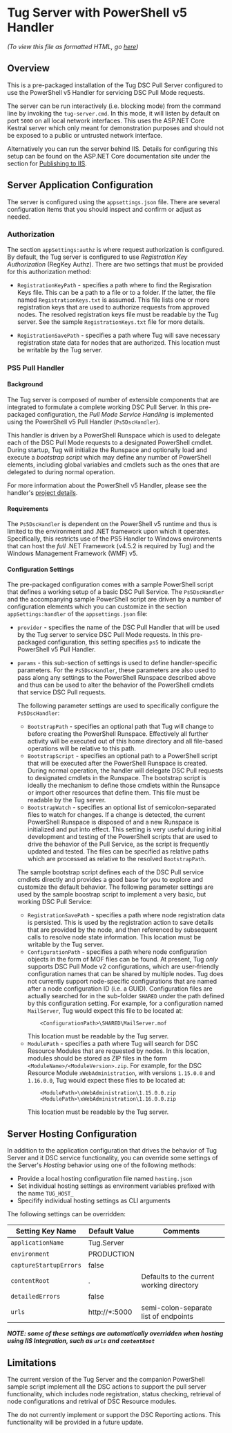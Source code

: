 
# Tug Server with PowerShell v5 Handler

*(To view this file as formatted HTML, go [here](https://github.com/PowerShellOrg/tug/blob/master/src/bundles/Tug.Server-ps5/posh-res/samples/README.md))*

## Overview

This is a pre-packaged installation of the Tug DSC Pull Server configured
to use the PowerShell v5 Handler for servicing DSC Pull Mode requests.

The server can be run interactively (i.e. blocking mode) from the command
line by invoking the `tug-server.cmd`.  In this mode, it will listen by
default on port `5000` on all local network interfaces.  This uses the
ASP.NET Core Kestral server which only meant for demonstration purposes
and should not be exposed to a public or untrusted network interface.

Alternatively you can run the server behind IIS.  Details for configuring
this setup can be found on the ASP.NET Core documentation site under the
section for [Publishing to IIS](https://docs.microsoft.com/en-us/aspnet/core/publishing/iis).

## Server Application Configuration

The server is configured using the `appsettings.json` file.  There are
several configuration items that you should inspect and confirm or adjust
as needed.

### Authorization

The section `appSettings:authz` is where request authorization is
configured.  By default, the Tug server is configured to use
*Registration Key Authorization* (RegKey Authz).  There are two settings
that must be provided for this authorization method:

* `RegistrationKeyPath` - specifies a path where to find the Regisration Keys
  file.  This can be a path to a file or to a folder.  If the latter, the file
  named `RegistrationKeys.txt` is assumed.  This file lists one or more
  registration keys that are used to authorize requests from approved nodes.
  The resolved registration keys file must be readable by the Tug server.
  See the sample `RegistrationKeys.txt` file for more details.

* `RegistrationSavePath` - specifies a path where Tug will save necessary
  registration state data for nodes that are authorized.
  This location must be writable by the Tug server.

### PS5 Pull Handler

#### Background

The Tug server is composed of number of extensible components that are
integrated to formulate a complete working DSC Pull Server.  In this
pre-packaged configuration, the *Pull Mode Service Handling* is
implemented using the PowerShell v5 Pull Handler (`Ps5DscHandler`).

This handler is driven by a PowerShell Runspace which is used to delegate
each of the DSC Pull Mode requests to a designated PowerShell cmdlet.
During startup, Tug will initialize the Runspace and optionally load and
execute a *bootstrap script* which may define any number of PowerShell
elements, including global variables and cmdlets such as the ones that
are delegated to during normal operation.

For more information about the PowerShell v5 Handler, please see the
handler's [project details](https://github.com/PowerShellOrg/tug/tree/master/src/Tug.Server.Providers.Ps5DscHandler).

#### Requirements

The `Ps5DscHandler` is dependent on the PowerShell v5 runtime and thus
is limited to the environment and .NET framework upon which it operates.
Specifically, this restricts use of the PS5 Handler to Windows environments
that can host the *full* .NET Framework (v4.5.2 is required by Tug) and the
Windows Management Framework (WMF) v5.

#### Configuration Settings

The pre-packaged configuration comes with a sample PowerShell script that
defines a working setup of a basic DSC Pull Service.  The `Ps5DscHandler`
and the accompanying sample PowerShell script are driven by a number of
configuration elements which you can customize in the section
`appSettings:handler` of the `appsettings.json` file:

* `provider` - specifies the name of the DSC Pull Handler that will be
  used by the Tug server to service DSC Pull Mode requests.  In this
  pre-packaged configuration, this setting specifies `ps5` to indicate
  the PowerShell v5 Pull Handler.

* `params` - this sub-section of settings is used to define
  handler-specific parameters.  For the `Ps5DscHandler`, these parameters
  are also used to pass along any settings to the PowerShell Runspace
  described above and thus can be used to alter the behavior of the
  PowerShell cmdlets that service DSC Pull requests.
  
  The following parameter settings are used to specifically configure
  the `Ps5DscHandler`:
  * `BootstrapPath` - specifies an optional path that Tug will change to
  before creating the PowerShell Runspace.  Effectively all further
  activity will be executed out of this home directory and all file-based
  operations will be relative to this path.
  * `BootstrapScript` - specifies an optional path to a PowerShell script
  that will be executed after the PowerShell Runspace is created.  During
  normal operation, the handler will delegate DSC Pull requests to
  designated cmdlets in the Runspace.  The bootstrap script is ideally
  the mechanism to define those cmdlets within the Runsapce or import
  other resources that define them.
  This file must be readable by the Tug server.
  * `BootstrapWatch` - specifies an optional list of semicolon-separated
  files to watch for changes.  If a change is detected, the current
  PowerShell Runspace is disposed of and a new Runspace is initialized
  and put into effect.  This setting is very useful during initial
  development and testing of the PowerShell scripts that are used to
  drive the behavior of the Pull Service, as the script is frequently
  updated and tested.  The files can be specified as relative paths
  which are processed as relative to the resolved `BootstrapPath`. 

  The sample bootstrap script defines each of the DSC Pull service cmdlets
  directly and provides a good base for you to explore and customize the
  default behavior.  The following parameter settings are used by the
  sample boostrap script to implement a very basic, but working DSC Pull
  Service:
  * `RegistrationSavePath` - specifies a path where node registration data
    is persisted.  This is used by the registration action to save details
    that are provided by the node, and then referenced by subsequent calls
    to resolve node state information.
    This location must be writable by the Tug server.
  * `ConfigurationPath` - specifies a path where node configuration objects
    in the form of MOF files can be found.  At present, Tug *only* supports
    DSC Pull Mode v2 configurations, which are user-friendly configuration
    names that can be shared by multiple nodes.  Tug does not currently
    support node-specific configurations that are named after a node
    configuration ID (i.e. a GUID).  Configuration files are actually
    searched for in the sub-folder `SHARED` under the path defined by this
    configuration setting.  For example, for a configuration named
    `MailServer`, Tug would expect this file to be located at:
    ```
        <ConfigurationPath>\SHARED\MailServer.mof
    ```
    This location must be readable by the Tug server.
  * `ModulePath` - specifies a path where Tug will search for DSC Resource
    Modules that are requested by nodes.  In this location, modules should
    be stored as ZIP files in the form `<ModuleName>/<ModuleVersion>.zip`.
    For example, for the DSC Resource Module `xWebAdministration`, with
    versions `1.15.0.0` and `1.16.0.0`, Tug would expect these files to be
    located at:
    ```
        <ModulePath>\xWebAdministration\1.15.0.0.zip
        <ModulePath>\xWebAdministration\1.16.0.0.zip
    ```
    This location must be readable by the Tug server.

## Server Hosting Configuration

In addition to the application configuration that drives the behavior of
Tug Server and it DSC service functionality, you can override some settings
of the Server's *Hosting* behavior using one of the following methods:
* Provide a local hosting configuration file named `hosting.json`
* Set individual hosting settings as environment variables prefixed with the name `TUG_HOST_`
* Specifify individual hosting settings as CLI arguments

The following settings can be overridden:

Setting Key Name         | Default Value | Comments
-------------------------|---------------|-----------
`applicationName`        | Tug.Server    |
`environment`            | PRODUCTION    | 
`captureStartupErrors`   | false         |
`contentRoot`            | .             | Defaults to the current working directory
`detailedErrors`         | false         |
`urls`                   | http://*:5000 | semi-colon-separate list of endpoints

***NOTE:  some of these settings are automatically overridden when
hosting using IIS Integration, such as `urls` and `contentRoot`***

## Limitations

The current version of the Tug Server and the companion PowerShell sample
script implement all the DSC actions to support the pull server
functionality, which includes node registration, status checking,
retrieval of node configurations and retrival of DSC Resource modules.

The do not currently implement or support the DSC Reporting actions.  This
functionality will be provided in a future update.
